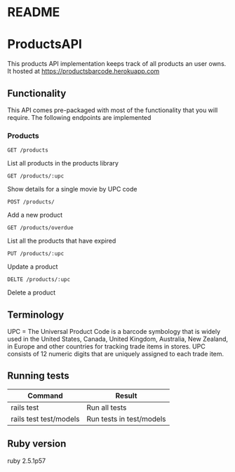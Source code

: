 # README

# ProductsAPI
This products API implementation keeps track of all products an user owns.
It hosted at https://productsbarcode.herokuapp.com

## Functionality
This API comes pre-packaged with most of the functionality that you will require. The following endpoints are implemented

### Products

```
GET /products
```
List all products in the products library


```
GET /products/:upc
```
Show details for a single movie by UPC code

```
POST /products/
```
Add a new product

```
GET /products/overdue
```
List all the products that have expired

```
PUT /products/:upc
```
Update a product

```
DELTE /products/:upc
```
Delete a product

## Terminology

UPC = The Universal Product Code is a barcode symbology that is widely used in the United States, Canada, United Kingdom, Australia, New Zealand, in Europe and other countries for tracking trade items in stores. UPC consists of 12 numeric digits that are uniquely assigned to each trade item.

## Running tests
| Command                    | Result                                              |
| -------------------------- | --------------------------------------------------- |
| rails test                 | Run all tests                                       |
| rails test test/models     | Run tests in test/models                            |

## Ruby version

ruby 2.5.1p57
